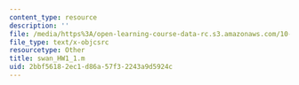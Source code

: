 ```yaml
---
content_type: resource
description: ''
file: /media/https%3A/open-learning-course-data-rc.s3.amazonaws.com/10-34-numerical-methods-applied-to-chemical-engineering-fall-2015/2bbf56182ec1d86a57f32243a9d5924c_swan_HW1_1.m
file_type: text/x-objcsrc
resourcetype: Other
title: swan_HW1_1.m
uid: 2bbf5618-2ec1-d86a-57f3-2243a9d5924c
---
```


